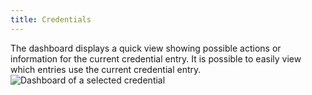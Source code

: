 ```yaml
---
title: Credentials
---
```

The dashboard displays a quick view showing possible actions or information for the current credential entry. It is possible to easily view which entries use the current credential entry.  
![Dashboard of a selected credential](/img/en/rdm/mac/clip10584.png) 
